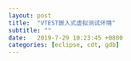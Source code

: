 ```yaml
---
layout: post
title:  "VTEST嵌入式虚拟测试环境"
subtitle: ""
date:   2019-7-29 10:23:45 +0800
categories: [eclipse, cdt, gdb]
---
```


